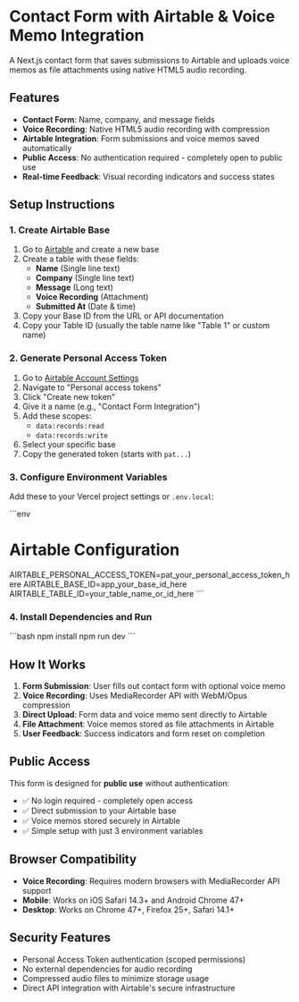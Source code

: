 # Contact Form with Airtable & Voice Memo Integration

A Next.js contact form that saves submissions to Airtable and uploads voice memos as file attachments using native HTML5 audio recording.

## Features

- **Contact Form**: Name, company, and message fields
- **Voice Recording**: Native HTML5 audio recording with compression
- **Airtable Integration**: Form submissions and voice memos saved automatically
- **Public Access**: No authentication required - completely open to public use
- **Real-time Feedback**: Visual recording indicators and success states

## Setup Instructions

### 1. Create Airtable Base
1. Go to [Airtable](https://airtable.com) and create a new base
2. Create a table with these fields:
   - **Name** (Single line text)
   - **Company** (Single line text) 
   - **Message** (Long text)
   - **Voice Recording** (Attachment)
   - **Submitted At** (Date & time)
3. Copy your Base ID from the URL or API documentation
4. Copy your Table ID (usually the table name like "Table 1" or custom name)

### 2. Generate Personal Access Token
1. Go to [Airtable Account Settings](https://airtable.com/account)
2. Navigate to "Personal access tokens"
3. Click "Create new token"
4. Give it a name (e.g., "Contact Form Integration")
5. Add these scopes:
   - `data:records:read`
   - `data:records:write`
6. Select your specific base
7. Copy the generated token (starts with `pat...`)

### 3. Configure Environment Variables
Add these to your Vercel project settings or `.env.local`:

\`\`\`env
# Airtable Configuration
AIRTABLE_PERSONAL_ACCESS_TOKEN=pat_your_personal_access_token_here
AIRTABLE_BASE_ID=app_your_base_id_here
AIRTABLE_TABLE_ID=your_table_name_or_id_here
\`\`\`

### 4. Install Dependencies and Run
\`\`\`bash
npm install
npm run dev
\`\`\`

## How It Works

1. **Form Submission**: User fills out contact form with optional voice memo
2. **Voice Recording**: Uses MediaRecorder API with WebM/Opus compression
3. **Direct Upload**: Form data and voice memo sent directly to Airtable
4. **File Attachment**: Voice memos stored as file attachments in Airtable
5. **User Feedback**: Success indicators and form reset on completion

## Public Access

This form is designed for **public use** without authentication:
- ✅ No login required - completely open access
- ✅ Direct submission to your Airtable base
- ✅ Voice memos stored securely in Airtable
- ✅ Simple setup with just 3 environment variables

## Browser Compatibility

- **Voice Recording**: Requires modern browsers with MediaRecorder API support
- **Mobile**: Works on iOS Safari 14.3+ and Android Chrome 47+
- **Desktop**: Works on Chrome 47+, Firefox 25+, Safari 14.1+

## Security Features

- Personal Access Token authentication (scoped permissions)
- No external dependencies for audio recording
- Compressed audio files to minimize storage usage
- Direct API integration with Airtable's secure infrastructure
